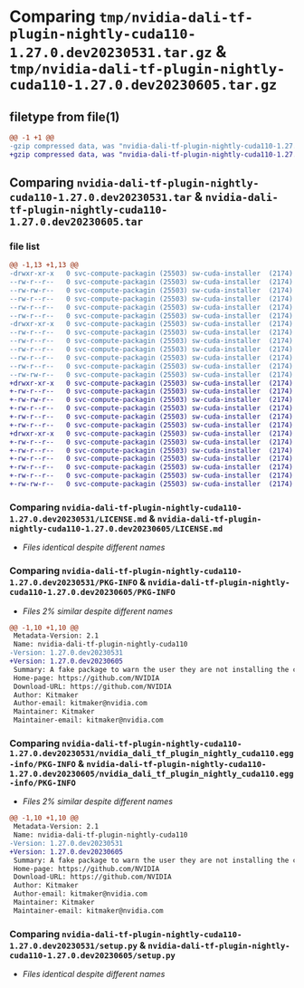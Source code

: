 # Comparing `tmp/nvidia-dali-tf-plugin-nightly-cuda110-1.27.0.dev20230531.tar.gz` & `tmp/nvidia-dali-tf-plugin-nightly-cuda110-1.27.0.dev20230605.tar.gz`

## filetype from file(1)

```diff
@@ -1 +1 @@
-gzip compressed data, was "nvidia-dali-tf-plugin-nightly-cuda110-1.27.0.dev20230531.tar", last modified: Wed May 31 13:03:28 2023, max compression
+gzip compressed data, was "nvidia-dali-tf-plugin-nightly-cuda110-1.27.0.dev20230605.tar", last modified: Mon Jun  5 10:03:34 2023, max compression
```

## Comparing `nvidia-dali-tf-plugin-nightly-cuda110-1.27.0.dev20230531.tar` & `nvidia-dali-tf-plugin-nightly-cuda110-1.27.0.dev20230605.tar`

### file list

```diff
@@ -1,13 +1,13 @@
-drwxr-xr-x   0 svc-compute-packagin (25503) sw-cuda-installer  (2174)        0 2023-05-31 13:03:28.929705 nvidia-dali-tf-plugin-nightly-cuda110-1.27.0.dev20230531/
--rw-r--r--   0 svc-compute-packagin (25503) sw-cuda-installer  (2174)      469 2023-05-31 13:03:28.000000 nvidia-dali-tf-plugin-nightly-cuda110-1.27.0.dev20230531/ERROR.txt
--rw-rw-r--   0 svc-compute-packagin (25503) sw-cuda-installer  (2174)    11336 2023-05-24 10:07:51.000000 nvidia-dali-tf-plugin-nightly-cuda110-1.27.0.dev20230531/LICENSE.md
--rw-r--r--   0 svc-compute-packagin (25503) sw-cuda-installer  (2174)       37 2023-05-31 13:03:28.000000 nvidia-dali-tf-plugin-nightly-cuda110-1.27.0.dev20230531/PACKAGE_NAME
--rw-r--r--   0 svc-compute-packagin (25503) sw-cuda-installer  (2174)     1708 2023-05-31 13:03:28.929705 nvidia-dali-tf-plugin-nightly-cuda110-1.27.0.dev20230531/PKG-INFO
--rw-r--r--   0 svc-compute-packagin (25503) sw-cuda-installer  (2174)      316 2023-05-31 13:03:28.000000 nvidia-dali-tf-plugin-nightly-cuda110-1.27.0.dev20230531/README.rst
-drwxr-xr-x   0 svc-compute-packagin (25503) sw-cuda-installer  (2174)        0 2023-05-31 13:03:28.929705 nvidia-dali-tf-plugin-nightly-cuda110-1.27.0.dev20230531/nvidia_dali_tf_plugin_nightly_cuda110.egg-info/
--rw-r--r--   0 svc-compute-packagin (25503) sw-cuda-installer  (2174)     1708 2023-05-31 13:03:28.000000 nvidia-dali-tf-plugin-nightly-cuda110-1.27.0.dev20230531/nvidia_dali_tf_plugin_nightly_cuda110.egg-info/PKG-INFO
--rw-r--r--   0 svc-compute-packagin (25503) sw-cuda-installer  (2174)      297 2023-05-31 13:03:28.000000 nvidia-dali-tf-plugin-nightly-cuda110-1.27.0.dev20230531/nvidia_dali_tf_plugin_nightly_cuda110.egg-info/SOURCES.txt
--rw-r--r--   0 svc-compute-packagin (25503) sw-cuda-installer  (2174)        1 2023-05-31 13:03:28.000000 nvidia-dali-tf-plugin-nightly-cuda110-1.27.0.dev20230531/nvidia_dali_tf_plugin_nightly_cuda110.egg-info/dependency_links.txt
--rw-r--r--   0 svc-compute-packagin (25503) sw-cuda-installer  (2174)       22 2023-05-31 13:03:28.000000 nvidia-dali-tf-plugin-nightly-cuda110-1.27.0.dev20230531/nvidia_dali_tf_plugin_nightly_cuda110.egg-info/top_level.txt
--rw-r--r--   0 svc-compute-packagin (25503) sw-cuda-installer  (2174)       38 2023-05-31 13:03:28.929705 nvidia-dali-tf-plugin-nightly-cuda110-1.27.0.dev20230531/setup.cfg
--rw-rw-r--   0 svc-compute-packagin (25503) sw-cuda-installer  (2174)     4560 2023-05-24 10:07:51.000000 nvidia-dali-tf-plugin-nightly-cuda110-1.27.0.dev20230531/setup.py
+drwxr-xr-x   0 svc-compute-packagin (25503) sw-cuda-installer  (2174)        0 2023-06-05 10:03:34.389358 nvidia-dali-tf-plugin-nightly-cuda110-1.27.0.dev20230605/
+-rw-r--r--   0 svc-compute-packagin (25503) sw-cuda-installer  (2174)      469 2023-06-05 10:03:34.000000 nvidia-dali-tf-plugin-nightly-cuda110-1.27.0.dev20230605/ERROR.txt
+-rw-rw-r--   0 svc-compute-packagin (25503) sw-cuda-installer  (2174)    11336 2023-05-24 10:07:51.000000 nvidia-dali-tf-plugin-nightly-cuda110-1.27.0.dev20230605/LICENSE.md
+-rw-r--r--   0 svc-compute-packagin (25503) sw-cuda-installer  (2174)       37 2023-06-05 10:03:34.000000 nvidia-dali-tf-plugin-nightly-cuda110-1.27.0.dev20230605/PACKAGE_NAME
+-rw-r--r--   0 svc-compute-packagin (25503) sw-cuda-installer  (2174)     1708 2023-06-05 10:03:34.389358 nvidia-dali-tf-plugin-nightly-cuda110-1.27.0.dev20230605/PKG-INFO
+-rw-r--r--   0 svc-compute-packagin (25503) sw-cuda-installer  (2174)      316 2023-06-05 10:03:34.000000 nvidia-dali-tf-plugin-nightly-cuda110-1.27.0.dev20230605/README.rst
+drwxr-xr-x   0 svc-compute-packagin (25503) sw-cuda-installer  (2174)        0 2023-06-05 10:03:34.389358 nvidia-dali-tf-plugin-nightly-cuda110-1.27.0.dev20230605/nvidia_dali_tf_plugin_nightly_cuda110.egg-info/
+-rw-r--r--   0 svc-compute-packagin (25503) sw-cuda-installer  (2174)     1708 2023-06-05 10:03:34.000000 nvidia-dali-tf-plugin-nightly-cuda110-1.27.0.dev20230605/nvidia_dali_tf_plugin_nightly_cuda110.egg-info/PKG-INFO
+-rw-r--r--   0 svc-compute-packagin (25503) sw-cuda-installer  (2174)      297 2023-06-05 10:03:34.000000 nvidia-dali-tf-plugin-nightly-cuda110-1.27.0.dev20230605/nvidia_dali_tf_plugin_nightly_cuda110.egg-info/SOURCES.txt
+-rw-r--r--   0 svc-compute-packagin (25503) sw-cuda-installer  (2174)        1 2023-06-05 10:03:34.000000 nvidia-dali-tf-plugin-nightly-cuda110-1.27.0.dev20230605/nvidia_dali_tf_plugin_nightly_cuda110.egg-info/dependency_links.txt
+-rw-r--r--   0 svc-compute-packagin (25503) sw-cuda-installer  (2174)       22 2023-06-05 10:03:34.000000 nvidia-dali-tf-plugin-nightly-cuda110-1.27.0.dev20230605/nvidia_dali_tf_plugin_nightly_cuda110.egg-info/top_level.txt
+-rw-r--r--   0 svc-compute-packagin (25503) sw-cuda-installer  (2174)       38 2023-06-05 10:03:34.389358 nvidia-dali-tf-plugin-nightly-cuda110-1.27.0.dev20230605/setup.cfg
+-rw-rw-r--   0 svc-compute-packagin (25503) sw-cuda-installer  (2174)     4560 2023-05-24 10:07:51.000000 nvidia-dali-tf-plugin-nightly-cuda110-1.27.0.dev20230605/setup.py
```

### Comparing `nvidia-dali-tf-plugin-nightly-cuda110-1.27.0.dev20230531/LICENSE.md` & `nvidia-dali-tf-plugin-nightly-cuda110-1.27.0.dev20230605/LICENSE.md`

 * *Files identical despite different names*

### Comparing `nvidia-dali-tf-plugin-nightly-cuda110-1.27.0.dev20230531/PKG-INFO` & `nvidia-dali-tf-plugin-nightly-cuda110-1.27.0.dev20230605/PKG-INFO`

 * *Files 2% similar despite different names*

```diff
@@ -1,10 +1,10 @@
 Metadata-Version: 2.1
 Name: nvidia-dali-tf-plugin-nightly-cuda110
-Version: 1.27.0.dev20230531
+Version: 1.27.0.dev20230605
 Summary: A fake package to warn the user they are not installing the correct package.
 Home-page: https://github.com/NVIDIA
 Download-URL: https://github.com/NVIDIA
 Author: Kitmaker
 Author-email: kitmaker@nvidia.com
 Maintainer: Kitmaker
 Maintainer-email: kitmaker@nvidia.com
```

### Comparing `nvidia-dali-tf-plugin-nightly-cuda110-1.27.0.dev20230531/nvidia_dali_tf_plugin_nightly_cuda110.egg-info/PKG-INFO` & `nvidia-dali-tf-plugin-nightly-cuda110-1.27.0.dev20230605/nvidia_dali_tf_plugin_nightly_cuda110.egg-info/PKG-INFO`

 * *Files 2% similar despite different names*

```diff
@@ -1,10 +1,10 @@
 Metadata-Version: 2.1
 Name: nvidia-dali-tf-plugin-nightly-cuda110
-Version: 1.27.0.dev20230531
+Version: 1.27.0.dev20230605
 Summary: A fake package to warn the user they are not installing the correct package.
 Home-page: https://github.com/NVIDIA
 Download-URL: https://github.com/NVIDIA
 Author: Kitmaker
 Author-email: kitmaker@nvidia.com
 Maintainer: Kitmaker
 Maintainer-email: kitmaker@nvidia.com
```

### Comparing `nvidia-dali-tf-plugin-nightly-cuda110-1.27.0.dev20230531/setup.py` & `nvidia-dali-tf-plugin-nightly-cuda110-1.27.0.dev20230605/setup.py`

 * *Files identical despite different names*

